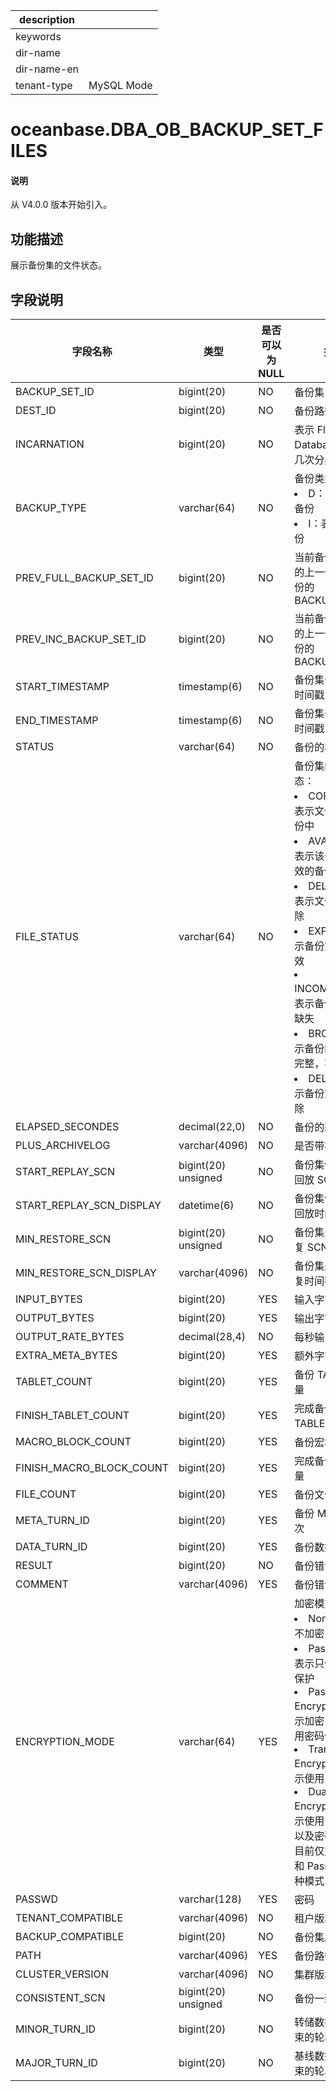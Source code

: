 |description||
|---|---|
|keywords||
|dir-name||
|dir-name-en||
|tenant-type|MySQL Mode|

# oceanbase.DBA_OB_BACKUP_SET_FILES

<main id="notice" type='explain'>
<h4>说明</h4>
<p>从 V4.0.0 版本开始引入。</p>
</main>

## 功能描述

展示备份集的文件状态。

## 字段说明

| 字段名称 | 类型 | 是否可以为 NULL | 描述 |
| --- | --- | --- | --- |
| BACKUP_SET_ID | bigint(20) | NO | 备份集 ID |
| DEST_ID | bigint(20) | NO | 备份路径 ID |
| INCARNATION | bigint(20) | NO | 表示 Flashback Database 后的第几次分身 |
| BACKUP_TYPE | varchar(64) | NO | 备份类型：<li>D：表示全量备份<li>I：表示增量备份 |
| PREV_FULL_BACKUP_SET_ID | bigint(20) | NO | 当前备份集依赖的上一个全量备份的 BACKUP_SET_ID  |
| PREV_INC_BACKUP_SET_ID | bigint(20) | NO | 当前备份集依赖的上一个增量备份的 BACKUP_SET_ID  |
| START_TIMESTAMP | timestamp(6) | NO | 备份集备份开始时间戳 |
| END_TIMESTAMP | timestamp(6) | NO | 备份集备份结束时间戳 |
| STATUS | varchar(64) | NO | 备份的状态 |
| FILE_STATUS | varchar(64) | NO | 备份集的文件状态：<li>COPYING：表示文件正在备份中<li>AVAILABLE：表示该备份为有效的备份<li>DELETING：表示文件正在删除<li>EXPIRED：表示备份文件已失效<li>INCOMPLETE：表示备份文件有缺失<li>BROKEN：表示备份的文件不完整，不可使用<li>DELETED：表示备份文件已删除 |
| ELAPSED_SECONDES | decimal(22,0) | NO | 备份的耗时 |
| PLUS_ARCHIVELOG | varchar(4096) | NO | 是否带补齐日志 |
| START_REPLAY_SCN | bigint(20) unsigned | NO | 备份集依赖日志回放 SCN |
| START_REPLAY_SCN_DISPLAY | datetime(6) | NO | 备份集依赖日志回放时间戳位点 |
| MIN_RESTORE_SCN | bigint(20) unsigned | NO | 备份集最新可恢复 SCN |
| MIN_RESTORE_SCN_DISPLAY | varchar(4096) | NO | 备份集最小可恢复时间戳位点 |
| INPUT_BYTES | bigint(20) | YES | 输入字节数 |
| OUTPUT_BYTES | bigint(20) | YES | 输出字节数 |
| OUTPUT_RATE_BYTES | decimal(28,4) | NO | 每秒输出字节数 |
| EXTRA_META_BYTES | bigint(20) | YES | 额外字节数 |
| TABLET_COUNT | bigint(20) | YES | 备份 TABLET 总量 |
| FINISH_TABLET_COUNT | bigint(20) | YES | 完成备份 TABLET 总量 |
| MACRO_BLOCK_COUNT | bigint(20) | YES | 备份宏块总量 |
| FINISH_MACRO_BLOCK_COUNT | bigint(20) | YES | 完成备份宏块总量 |
| FILE_COUNT | bigint(20) | YES | 备份文件个数 |
| META_TURN_ID | bigint(20) | YES | 备份 META 的轮次 |
| DATA_TURN_ID | bigint(20) | YES | 备份数据的轮次 |
| RESULT | bigint(20) | NO | 备份错误码结果 |
| COMMENT | varchar(4096) | YES | 备份错误码描述 |
| ENCRYPTION_MODE | varchar(64) | YES | 加密模式：<li>None：表示不加密<li>Password：表示只使用密码保护<li>Password Encryption ：表示加密，并且使用密码保护<li>Transparent Encryption：表示使用 TDE 加密<li>Dual mode Encryption ： 表示使用 TDE 加密以及密码保护<br>目前仅支持 None 和 Password 两种模式 |
| PASSWD | varchar(128) | YES | 密码 |
| TENANT_COMPATIBLE | varchar(4096) | NO | 租户版本号 |
| BACKUP_COMPATIBLE | bigint(20) | NO | 备份集版本号 |
| PATH | varchar(4096) | YES | 备份路径 |
| CLUSTER_VERSION| varchar(4096)| NO | 集群版本号|
| CONSISTENT_SCN                | bigint(20) unsigned | NO         | 备份一致性位点      |
| MINOR_TURN_ID                 | bigint(20)          | NO         | 转储数据备份结束的轮次      |
| MAJOR_TURN_ID                 | bigint(20)          | NO         | 基线数据备份结束的轮次      |
